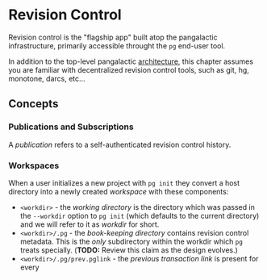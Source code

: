 # Revision Control

Revision control is the "flagship app" built atop the pangalactic infrastructure, primarily accessible throught the `pg` end-user tool.

In addition to the top-level pangalactic [architecture](./arch.md), this chapter assumes you are familiar with decentralized revision control tools, such as git, hg, monotone, darcs, etc...

## Concepts

### Publications and Subscriptions

A *publication* refers to a self-authenticated revision control history. 

### Workspaces

When a user initializes a new project with `pg init` they convert a host directory into a newly created *workspace* with these components:

- `<workdir>` - the *working directory* is the directory which was passed in the `--workdir` option to `pg init` (which defaults to the current directory) and we will refer to it as *workdir* for short.
- `<workdir>/.pg` - the *book-keeping directory* contains revision control metadata. This is the *only* subdirectory within the workdir which `pg` treats specially. (**TODO:** Review this claim as the design evolves.)
- `<workdir>/.pg/prev.pglink` - the *previous transaction link* is present for every 


